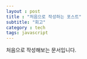 ```yaml
---
layout : post
title : "처음으로 작성하는 포스트"
subtitle: "회고"
category : tech
tags: javascript
---
```


처음으로 작성해보는 문서입니다.